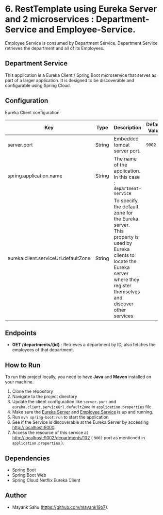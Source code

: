 # 6. RestTemplate using Eureka Server and 2 microservices : Department-Service and Employee-Service.

Employee Service is consumed by Department Service.
Department Service retrieves the department and all of its Employees.

## Department Service

This application is a Eureka Client / Spring Boot microservice that serves as part of a larger application.
It is designed to be discoverable and configurable using Spring Cloud.

## Configuration

Eureka Client configuration

| Key                                  | Type   | Description                                                                                                                                                                            | Default Value |
|--------------------------------------|--------|----------------------------------------------------------------------------------------------------------------------------------------------------------------------------------------|---------------|
| server.port                          | String | Embedded tomcat server port.                                                                                                                                                           | `9002`        |
| spring.application.name              | String | The name of the application. In this case : `department-service`                                                                                                                       |               | 
| eureka.client.serviceUrl.defaultZone | String | To specify the default zone for the Eureka server. <br/>This property is used by Eureka clients to locate the Eureka server where they register themselves and discover other services |               |

## Endpoints

- **GET /departments/{id}** : Retrieves a department by ID, also fetches the employees of that department.

## How to Run

To run this project locally, you need to have **Java** and **Maven** installed on your machine.

1. Clone the repository
2. Navigate to the project directory
3. Update the client configuration like `server.port` and `eureka.client.serviceUrl.defaultZone`
   in `application.properties` file.
4. Make sure the [Eureka Server](../EurekaServer/README.md) and [Employee Service](../EmployeeService/README.md) is up
   and running.
5. Run `mvn spring-boot:run` to start the application
6. See if the Service is discoverable at the Eureka Server by accessing [http://localhost:9000](http://localhost:9000).
7. Access the resource of this service
   at [http://localhost:9002/departments/102](http://localhost:9002/departments/102) ( `9002` port as mentioned
   in `application.properties` ).

## Dependencies

- Spring Boot
- Spring Boot Web
- Spring Cloud Netflix Eureka Client

## Author

- Mayank Sahu (https://github.com/mayank19o7).